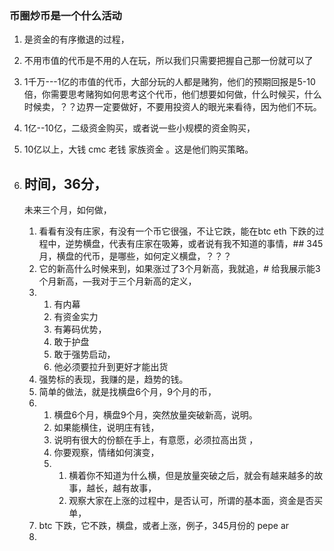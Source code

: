 ### 币圈炒币是一个什么活动

1. 是资金的有序撤退的过程，
2. 不用市值的代币是不用的人在玩，所以我们只需要把握自己那一份就可以了
3. 1千万---1亿的市值的代币，大部分玩的人都是赌狗，他们的预期回报是5-10倍，你需要思考赌狗如何思考这个代币，他们想要如何做，什么时候买，什么时候卖，？？边界一定要做好，不要用投资人的眼光来看待，因为他们不玩。
4. 1亿--10亿，二级资金购买，或者说一些小规模的资金购买，
5. 10亿以上，大钱 cmc  老钱  家族资金  。这是他们购买策略。
6. ## 时间，36分，

   未来三个月，如何做，

   1. 看看有没有庄家，有没有一个币它很强，不让它跌，能在btc eth 下跌的过程中，逆势横盘，代表有庄家在吸筹，或者说有我不知道的事情，## 345月，横盘的代币，是哪些，如何定义横盘，？？？
   2. 它的新高什么时候来到，如果涨过了3个月新高，我就追，# 给我展示能3个月新高，—我对于三个月新高的定义，
   3. 1. 有内幕
      2. 有资金实力
      3. 有筹码优势，
      4. 敢于护盘
      5. 敢于强势启动，
      6. 他必须要拉升到更好才能出货
   4. 强势标的表现，我赚的是，趋势的钱。
   5. 简单的做法，就是找横盘6个月，9个月的币，
   6. 1. 横盘6个月，横盘9个月，突然放量突破新高，说明。
      2. 如果能横住，说明庄有钱，
      3. 说明有很大的份额在手上，有意愿，必须拉高出货 ，
      4. 你要观察，情绪如何演变，
      5. 1. 横着你不知道为什么横，但是放量突破之后，就会有越来越多的故事，越长，越有故事，
         2. 观察大家在上涨的过程中，是否认可，所谓的基本面，资金是否买单，
   7. btc 下跌，它不跌，横盘，或者上涨，例子，345月份的 pepe ar 
   8. 